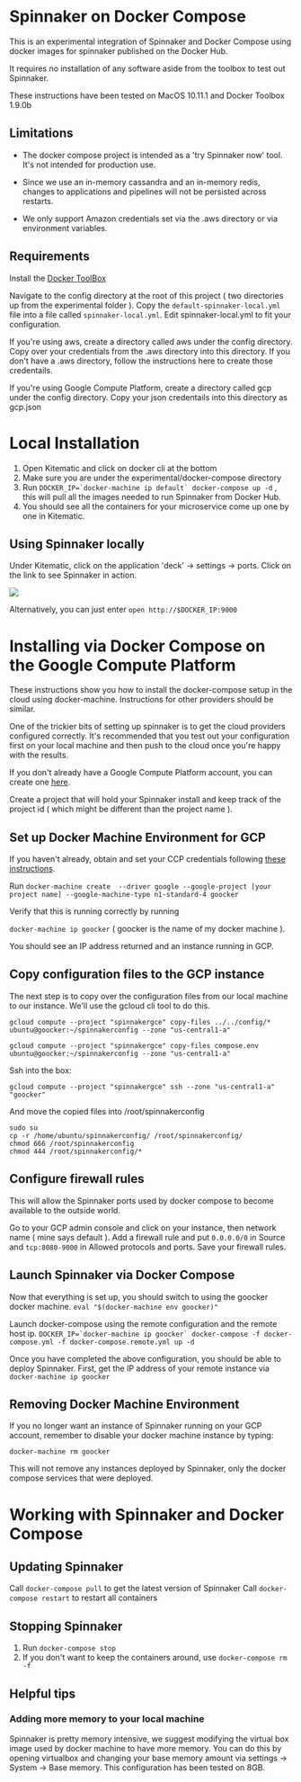 # Spinnaker on Docker Compose 

This is an experimental integration of Spinnaker and Docker Compose using docker images for spinnaker published on the Docker Hub.

It requires no installation of any software aside from the toolbox to test out Spinnaker. 

These instructions have been tested on MacOS 10.11.1 and Docker Toolbox 1.9.0b

## Limitations

* The docker compose project is intended as a 'try Spinnaker now' tool. It's not intended for production use.

* Since we use an in-memory cassandra and an in-memory redis, changes to applications and pipelines will not be persisted across restarts. 

* We only support Amazon credentials set via the .aws directory or via environment variables. 

## Requirements

Install the [Docker ToolBox](https://www.docker.com/docker-toolbox)

Navigate to the config directory at the root of this project ( two directories up from the experimental folder ). Copy the `default-spinnaker-local.yml` file into a file called `spinnaker-local.yml`. Edit spinnaker-local.yml to fit your configuration.

If you're using aws, create a directory called aws under the config directory. Copy over your credentials from the .aws directory into this directory. If you don't have a .aws directory, follow the instructions here to create those credentails. 

If you're using Google Compute Platform, create a directory called gcp under the config directory. Copy your json credentails into this directory as gcp.json

# Local Installation

1. Open Kitematic and click on docker cli at the bottom
2. Make sure you are under the experimental/docker-compose directory
3. Run ```DOCKER_IP=`docker-machine ip default` docker-compose up -d``` , this will pull all the images needed to run Spinnaker from Docker Hub.
4. You should see all the containers for your microservice come up one by one in Kitematic.

## Using Spinnaker locally

Under Kitematic, click on the application 'deck' -> settings -> ports. Click on the link to see Spinnaker in action.

<img src="https://cloud.githubusercontent.com/assets/74310/11158618/4bba7122-8a0e-11e5-83b6-8ff2297562b2.png"/>

Alternatively, you can just enter ```open http://$DOCKER_IP:9000```

# Installing via Docker Compose on the Google Compute Platform

These instructions show you how to install the docker-compose setup in the cloud using docker-machine. Instructions for other providers should be similar. 

One of the trickier bits of setting up spinnaker is to get the cloud providers configured correctly. It's recommended that you test out your configuration first on your local machine and then push to the cloud once you're happy with the results. 

If you don't already have a Google Compute Platform account, you can create one [here](https://cloud.google.com/compute/). 

Create a project that will hold your Spinnaker install and keep track of the project id ( which might be different than the project name ).

## Set up Docker Machine Environment for GCP

If you haven't already, obtain and set your CCP credentials following [these instructions](https://developers.google.com/identity/protocols/application-default-credentials#howtheywork). 

Run ```docker-machine create  --driver google --google-project [your project name] --google-machine-type n1-standard-4 goocker ```

Verify that this is running correctly by running

```docker-machine ip goocker``` ( goocker is the name of my docker machine ).

You should see an IP address returned and an instance running in GCP.

## Copy configuration files to the GCP instance

The next step is to copy over the configuration files from our local machine to our instance.  We'll use the gcloud cli tool to do this. 

```gcloud compute --project "spinnakergce" copy-files ../../config/* ubuntu@goocker:~/spinnakerconfig --zone "us-central1-a"```

```gcloud compute --project "spinnakergce" copy-files compose.env ubuntu@goocker:~/spinnakerconfig --zone "us-central1-a"```

Ssh into the box:

```gcloud compute --project "spinnakergce" ssh --zone "us-central1-a" "goocker"```

And move the copied files into /root/spinnakerconfig

```
sudo su
cp -r /home/ubuntu/spinnakerconfig/ /root/spinnakerconfig/
chmod 666 /root/spinnakerconfig
chmod 444 /root/spinnakerconfig/*
```

## Configure firewall rules
This will allow the Spinnaker ports used by docker compose to become available to the outside world.

Go to your GCP admin console and click on your instance, then network name ( mine says default ). Add a firewall rule and put `0.0.0.0/0` in Source and `tcp:8080-9000` in Allowed protocols and ports. Save your firewall rules. 

## Launch Spinnaker via Docker Compose

Now that everything is set up, you should switch to using the goocker docker machine.
``` eval "$(docker-machine env goocker)" ```

Launch docker-compose using the remote configuration and the remote host ip. 
``` DOCKER_IP=`docker-machine ip goocker` docker-compose -f docker-compose.yml -f docker-compose.remote.yml up -d  ```

Once you have completed the above configuration, you should be able to deploy Spinnaker.
First, get the IP address of your remote instance via
```docker-machine ip goocker```

## Removing Docker Machine Environment

If you no longer want an instance of Spinnaker running on your GCP account, remember to disable your docker machine instance by typing:

```docker-machine rm goocker``` 

This will not remove any instances deployed by Spinnaker, only the docker compose services that were deployed.

# Working with Spinnaker and Docker Compose

## Updating Spinnaker

Call ```docker-compose pull``` to get the latest version of Spinnaker
Call ```docker-compose restart``` to restart all containers

## Stopping Spinnaker

1. Run ```docker-compose stop```
2. If you don't want to keep the containers around, use ```docker-compose rm -f```

## Helpful tips

### Adding more memory to your local machine

Spinnaker is pretty memory intensive, we suggest modifying the virtual box image used by docker machine to have more memory. You can do this by opening virtualbox and changing your base memory amount via settings -> System -> Base memory. This configuration has been tested on 8GB. 
